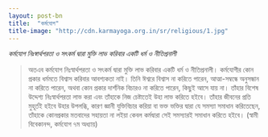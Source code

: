 ```yaml
---
layout: post-bn
title:  "কর্মযোগ"
title-image: "http://cdn.karmayoga.org.in/sr/religious/1.jpg"
---
```

*কর্মযোগ নিঃস্বার্থপরতা ও সৎকর্ম দ্বারা মুক্তি লাভ করিবার একটি ধর্ম ও নীতিপ্রনালী*

>অতএব কর্মযোগ নিঃস্বার্থপরতা ও সৎকর্ম দ্বারা মুক্তি লাভ করিবার একটি ধর্ম ও নীতিপ্রনালী। কর্মযোগীর কোন প্রকার ধর্মমতে বিশ্বাস করিবার আবশ্যকতা নাই। তিনি ঈশ্বরে বিশ্বাস না করিতে পারেন, আত্মা-সম্বন্ধে অনুসন্ধান না করিতে পারেন, অথবা কোন প্রকার দার্শনিক বিচারও না করিতে পারেন, কিছুই আসে যায় না। তাঁহার বিশেষ উদ্দেশ্য নিঃস্বার্থপরতা লাভ করা এবং তাঁহাকে নিজ চেষ্টাতেই উহা লাভ করিতে হইবে। তাঁহার জীবনের প্রতি মুহূর্তই হইবে উহার উপলব্ধি, কারণ জ্ঞানী যুক্তিবিচার করিয়া বা ভক্ত ভক্তির দ্বারা যে সমস্যা সমাধান করিতেছেন, তাঁহাকে কোনপ্রকার মতবাদের সহায়তা না লইয়া কেবল কর্মদ্বারা সেই সমস্যারই সমাধান করিতে হইবে। (স্বামী বিবেকানন্দ, কর্মযোগ ৭ম অধ্যায়)
